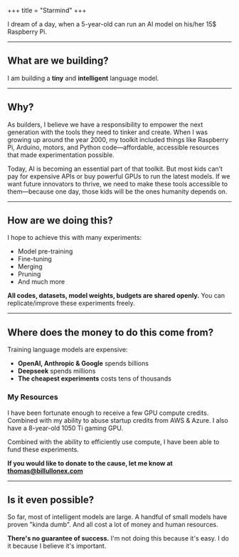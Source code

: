 +++
title = "Starmind"
+++


I dream of a day, when a 5-year-old can run an AI model on his/her 15$ Raspberry Pi.

---

## What are we building?

I am building a **tiny** and **intelligent** language model.

---

## Why?

As builders, I believe we have a responsibility to empower the next generation with the tools they need to tinker and create. When I was growing up around the year 2000, my toolkit included things like Raspberry Pi, Arduino, motors, and Python code—affordable, accessible resources that made experimentation possible.

Today, AI is becoming an essential part of that toolkit. But most kids can’t pay for expensive APIs or buy powerful GPUs to run the latest models. If we want future innovators to thrive, we need to make these tools accessible to them—because one day, those kids will be the ones humanity depends on.

---

## How are we doing this?

I hope to achieve this with many experiments:

- Model pre-training
- Fine-tuning
- Merging
- Pruning
- And much more

**All codes, datasets, model weights, budgets are shared openly.** You can replicate/improve these experiments freely.

---

## Where does the money to do this come from?

Training language models are expensive:

- **OpenAI, Anthropic & Google** spends billions
- **Deepseek** spends millions  
- **The cheapest experiments** costs tens of thousands

### My Resources

I have been fortunate enough to receive a few GPU compute credits. Combined with my ability to abuse startup credits from AWS & Azure. I also have a 8-year-old 1050 Ti gaming GPU.

Combined with the ability to efficiently use compute, I have been able to fund these experiments.

**If you would like to donate to the cause, let me know at [thomas@billullonex.com](mailto:thomas@billullonex.com)**

---

## Is it even possible?

So far, most of intelligent models are large. A handful of small models have proven "kinda dumb". And all cost a lot of money and human resources.

**There's no guarantee of success.** I'm not doing this because it's easy. I do it because I believe it's important.
